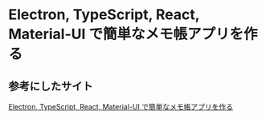 # Electron, TypeScript, React, Material-UI で簡単なメモ帳アプリを作る

## 参考にしたサイト

[Electron, TypeScript, React, Material-UI で簡単なメモ帳アプリを作る](electronTextEditor-win32-x64)
